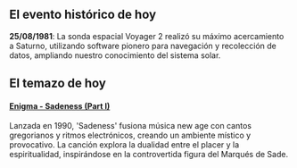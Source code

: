 ## El evento histórico de hoy
**25/08/1981**: La sonda espacial Voyager 2 realizó su máximo acercamiento a Saturno, utilizando software pionero para navegación y recolección de datos, ampliando nuestro conocimiento del sistema solar.

## El temazo de hoy
#### [Enigma - Sadeness (Part I)](https://www.youtube.com/watch?v=4F9DxYhqmKw)
Lanzada en 1990, 'Sadeness' fusiona música new age con cantos gregorianos y ritmos electrónicos, creando un ambiente místico y provocativo. La canción explora la dualidad entre el placer y la espiritualidad, inspirándose en la controvertida figura del Marqués de Sade.

